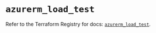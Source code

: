 # `azurerm_load_test`

Refer to the Terraform Registry for docs: [`azurerm_load_test`](https://registry.terraform.io/providers/hashicorp/azurerm/3.111.0/docs/resources/load_test).
